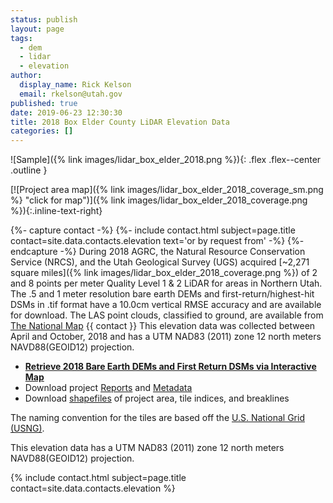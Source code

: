 ```yaml
---
status: publish
layout: page
tags:
  - dem
  - lidar
  - elevation
author:
  display_name: Rick Kelson
  email: rkelson@utah.gov
published: true
date: 2019-06-23 12:30:30
title: 2018 Box Elder County LiDAR Elevation Data
categories: []
---
```


![Sample]({% link images/lidar_box_elder_2018.png %}){: .flex .flex--center .outline }

[![Project area map]({% link images/lidar_box_elder_2018_coverage_sm.png %} "click for map")]({% link images/lidar_box_elder_2018_coverage.png %}){:.inline-text-right}

{%- capture contact -%}
{%- include contact.html subject=page.title contact=site.data.contacts.elevation text='or by request from' -%}
{%- endcapture -%}
During 2018 AGRC, the Natural Resource Conservation Service (NRCS), and the Utah Geological Survey (UGS) acquired [~2,271 square miles]({% link images/lidar_box_elder_2018_coverage.png %}) of 2 and 8 points per meter Quality Level 1 & 2 LiDAR for areas in Northern Utah. The .5 and 1 meter resolution bare earth DEMs and first-return/highest-hit DSMs in .tif format have a 10.0cm vertical RMSE accuracy and are available for download. The LAS point clouds, classified to ground, are available from [The National Map](https://apps.nationalmap.gov/downloader) {{ contact }} This elevation data was collected between April and October, 2018 and has a UTM NAD83 (2011) zone 12 north meters NAVD88(GEOID12) projection.

<ul class="dotless">
  <li>
    <strong>
      <i class="fa fa-download"></i> <a href="https://raster.utah.gov/?cat=.5%20Meter%20%7B2018%20Box%20Elder%20LiDAR%7D" target="_blank">Retrieve 2018 Bare Earth DEMs and First Return DSMs via Interactive Map</a>
    </strong>
  </li>
  <li>
    <i class="fa fa-download"></i> Download project <a href="https://storage.googleapis.com/state-of-utah-sgid-downloads/lidar/box-elder-2018/BoxElder_2018_Reports.zip" target="_blank">Reports</a> and <a href="https://storage.googleapis.com/state-of-utah-sgid-downloads/lidar/box-elder-2018/BoxElder_2018_Metadata.zip" target="_blank">Metadata</a>
  </li>
  <li>
    <i class="fa fa-download"></i> Download <a href="https://storage.googleapis.com/state-of-utah-sgid-downloads/lidar/box-elder-2018/BoxElder_2018_shps.zip" target="_blank">shapefiles</a> of project area, tile indices, and breaklines
  </li>
</ul>

The naming convention for the tiles are based off the [U.S. National Grid (USNG)](https://www.fgdc.gov/usng/how-to-read-usng/index_html).

This elevation data has a UTM NAD83 (2011) zone 12 north meters NAVD88(GEOID12) projection.

{% include contact.html subject=page.title contact=site.data.contacts.elevation %}
